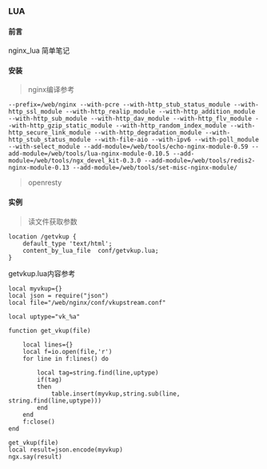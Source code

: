 ### LUA

#### 前言
nginx_lua 简单笔记


#### 安装

>nginx编译参考
	
	--prefix=/web/nginx --with-pcre --with-http_stub_status_module --with-http_ssl_module --with-http_realip_module --with-http_addition_module --with-http_sub_module --with-http_dav_module --with-http_flv_module --with-http_gzip_static_module --with-http_random_index_module --with-http_secure_link_module --with-http_degradation_module --with-http_stub_status_module --with-file-aio --with-ipv6 --with-poll_module --with-select_module --add-module=/web/tools/echo-nginx-module-0.59 --add-module=/web/tools/lua-nginx-module-0.10.5 --add-module=/web/tools/ngx_devel_kit-0.3.0 --add-module=/web/tools/redis2-nginx-module-0.13 --add-module=/web/tools/set-misc-nginx-module/

>openresty

#### 实例

>读文件获取参数

	location /getvkup {
		default_type 'text/html';
		content_by_lua_file  conf/getvkup.lua;
	}		

	
getvkup.lua内容参考

	local myvkup={}
	local json = require("json")
	local file="/web/nginx/conf/vkupstream.conf"
	
	local uptype="vk_%a"
	
	function get_vkup(file)

		local lines={}
		local f=io.open(file,'r')
		for line in f:lines() do
	
			local tag=string.find(line,uptype)
			if(tag)
			then
				table.insert(myvkup,string.sub(line, string.find(line,uptype)))
			end
		end
		f:close()
	end

	get_vkup(file)
	local result=json.encode(myvkup)
	ngx.say(result)


		


